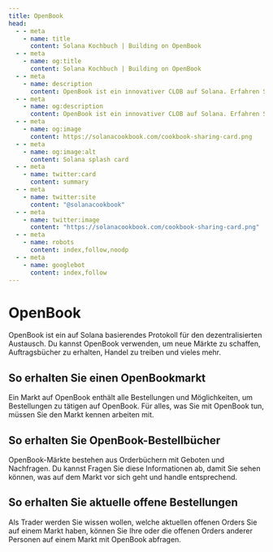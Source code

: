 ```yaml
---
title: OpenBook
head:
  - - meta
    - name: title
      content: Solana Kochbuch | Building on OpenBook
  - - meta
    - name: og:title
      content: Solana Kochbuch | Building on OpenBook
  - - meta
    - name: description
      content: OpenBook ist ein innovativer CLOB auf Solana. Erfahren Sie, wie Sie OpenBook verwenden und darauf aufbauen.
  - - meta
    - name: og:description
      content: OpenBook ist ein innovativer CLOB auf Solana. Erfahren Sie, wie Sie OpenBook verwenden und darauf aufbauen.
  - - meta
    - name: og:image
      content: https://solanacookbook.com/cookbook-sharing-card.png
  - - meta
    - name: og:image:alt
      content: Solana splash card
  - - meta
    - name: twitter:card
      content: summary
  - - meta
    - name: twitter:site
      content: "@solanacookbook"
  - - meta
    - name: twitter:image
      content: "https://solanacookbook.com/cookbook-sharing-card.png"
  - - meta
    - name: robots
      content: index,follow,noodp
  - - meta
    - name: googlebot
      content: index,follow
---
```


# OpenBook

OpenBook ist ein auf Solana basierendes Protokoll für den dezentralisierten Austausch. Du
kannst OpenBook verwenden, um neue Märkte zu schaffen, Auftragsbücher zu erhalten, Handel zu treiben und vieles mehr.

## So erhalten Sie einen OpenBookmarkt

Ein Markt auf OpenBook enthält alle Bestellungen und Möglichkeiten, um Bestellungen zu tätigen
auf OpenBook. Für alles, was Sie mit OpenBook tun, müssen Sie den Markt kennen
arbeiten mit.

<SolanaCodeGroup>
  <SolanaCodeGroupItem title="TS" active>

  <template v-slot:default>

@[code](@/code/OpenBook/load-market/load-market.en.ts)

  </template>

  <template v-slot:preview>

@[code](@/code/OpenBook/load-market/load-market.preview.en.ts)

  </template>

  </SolanaCodeGroupItem>

</SolanaCodeGroup>

## So erhalten Sie OpenBook-Bestellbücher

OpenBook-Märkte bestehen aus Orderbüchern mit Geboten und Nachfragen. Du kannst
Fragen Sie diese Informationen ab, damit Sie sehen können, was auf dem Markt vor sich geht und
handle entsprechend.

<SolanaCodeGroup>
  <SolanaCodeGroupItem title="TS" active>

  <template v-slot:default>

@[code](@/code/OpenBook/get-books/get-books.en.ts)

  </template>

  <template v-slot:preview>

@[code](@/code/OpenBook/get-books/get-books.preview.en.ts)

  </template>

  </SolanaCodeGroupItem>

</SolanaCodeGroup>

## So erhalten Sie aktuelle offene Bestellungen

Als Trader werden Sie wissen wollen, welche aktuellen offenen Orders Sie auf einem Markt haben, können Sie Ihre oder die offenen Orders anderer Personen auf einem Markt mit OpenBook abfragen.

<SolanaCodeGroup>
  <SolanaCodeGroupItem title="TS" active>

  <template v-slot:default>

@[code](@/code/OpenBook/get-orders/get-orders.en.ts)

  </template>

  <template v-slot:preview>

@[code](@/code/OpenBook/get-orders/get-orders.preview.en.ts)

  </template>

  </SolanaCodeGroupItem>

</SolanaCodeGroup>